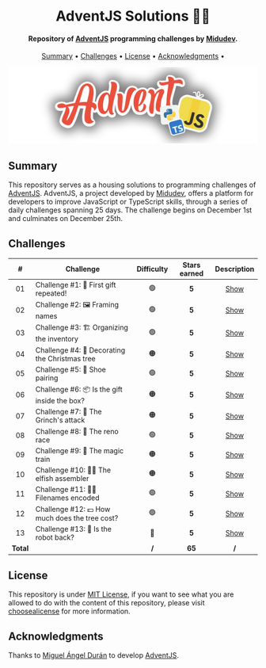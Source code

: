 <h1 align="center">
    AdventJS Solutions 🎅🎄
</h1>

<h4 align="center">
    Repository of <a href="https://adventjs.dev/" target="_blank">AdventJS<a> programming challenges by <a href="https://www.linkedin.com/in/midudev/" target="_blank">Midudev</a>.
</h4>

<p align="center">
    <a href="#----summary">Summary</a> •
    <a href="#----challenges">Challenges</a> •
    <a href="#----license">License</a> •
    <a href="#----acknowledgments">Acknowledgments</a> •
</p>

<p align="center">
    <img src="./adventjs-logo.png" width="625">
</p>

<h2>
    Summary
</h2>
<p>
    This repository serves as a housing solutions to programming challenges of <a href="https://adventjs.dev/" target="_blank">AdventJS<a>. AdventJS, a project developed by <a href="https://www.linkedin.com/in/midudev/" target="_blank">Midudev</a>, offers a platform for developers to improve JavaScript or TypeScript skills, through a series of daily challenges spanning 25 days. The challenge begins on December 1st and culminates on December 25th.
</p>

<h2>
    Challenges
</h2>

|     #     | Challenge                                      | Difficulty | Stars earned |     Description      |
| :-------: | ---------------------------------------------- | :--------: | :----------: | :------------------: |
|    01     | Challenge #1: 🎁 First gift repeated!          |     🟢     |    **5**     | [Show](./2024/day1)  |
|    02     | Challenge #2: 🖼️ Framing names                 |     🟢     |    **5**     | [Show](./2024/day2)  |
|    03     | Challenge #3: 🏗️ Organizing the inventory      |     🟢     |    **5**     | [Show](./2024/day3)  |
|    04     | Challenge #4: 🎄 Decorating the Christmas tree |     🟠     |    **5**     | [Show](./2024/day4)  |
|    05     | Challenge #5: 👞 Shoe pairing                  |     🟢     |    **5**     | [Show](./2024/day5)  |
|    06     | Challenge #6: 📦 Is the gift inside the box?   |     🟠     |    **5**     | [Show](./2024/day6)  |
|    07     | Challenge #7: 👹 The Grinch's attack           |     🟠     |    **5**     | [Show](./2024/day7)  |
|    08     | Challenge #8: 🦌 The reno race                 |     🟢     |    **5**     | [Show](./2024/day8)  |
|    09     | Challenge #9: 🚂 The magic train               |     🟠     |    **5**     | [Show](./2024/day9)  |
|    10     | Challenge #10: 👩‍💻 The elfish assembler       |     🟠     |    **5**     | [Show](./2024/day10) |
|    11     | Challenge #11: 🏴‍☠️ Filenames encoded          |     🟢     |    **5**     | [Show](./2024/day11) |
|    12     | Challenge #12: 💵 How much does the tree cost? |     🟢     |    **5**     | [Show](./2024/day12) |
|    13     | Challenge #13: 🤖 Is the robot back?           |     🔴     |    **5**     | [Show](./2024/day13) |
| **Total** |                                                |   **/**    |    **65**    |        **/**         |

<h2>
    License
</h2>
<p>
    This repository is under <a href="./LICENSE" target="_blank">MIT License</a>, if you want to see what you are allowed to do with the content of this repository, please visit <a href="https://choosealicense.com/licenses/" target="_blank">choosealicense</a> for more information.
</p>

<h2>
    Acknowledgments
</h2>
<p>
    Thanks to <a href="https://www.linkedin.com/in/midudev/" target="_blank">Miguel Ángel Durán</a> to develop <a href="https://adventjs.dev/" target="_blank">AdventJS<a>.
</p>
